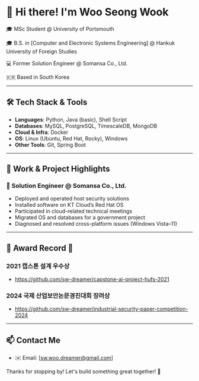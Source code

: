 # 👋 Hi there! I'm Woo Seong Wook

🎓 MSc Student @ University of Portsmouth

🎓 B.S. in [Computer and Electronic Systems Engineering] @ Hankuk University of Foreign Studies

💻 Former Solution Engineer @ Somansa Co., Ltd.  

🇰🇷 Based in South Korea

---

## 🛠️ Tech Stack & Tools

- **Languages**: Python, Java (basic), Shell Script  
- **Databases**: MySQL, PostgreSQL, TimescaleDB, MongoDB
- **Cloud & Infra**: Docker
- **OS**: Linux (Ubuntu, Red Hat, Rocky), Windows  
- **Other Tools**: Git, Spring Boot  

---

## 💼 Work & Project Highlights

### 🔧 Solution Engineer @ Somansa Co., Ltd.
- Deployed and operated host security solutions
- Installed software on KT Cloud’s Red Hat OS
- Participated in cloud-related technical meetings
- Migrated OS and databases for a government project
- Diagnosed and resolved cross-platform issues (Windows Vista–11)

---

## 🥇 Award Record 🥇

### 2021 캡스톤 설계 우수상
  -  https://github.com/sw-dreamer/capstone-ai-project-hufs-2021

### 2024 국제 산업보안논문경진대회 장려상
  -  https://github.com/sw-dreamer/industrial-security-paper-competition-2024  

---

## 📫 Contact Me

- ✉️ Email: [sw.woo.dreamer@gmail.com]  

Thanks for stopping by! Let's build something great together! 🚀
